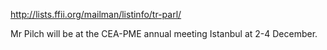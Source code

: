 <http://lists.ffii.org/mailman/listinfo/tr-parl/>

Mr Pilch will be at the CEA-PME annual meeting Istanbul at 2-4 December.
